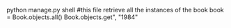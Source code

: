 python manage.py shell
#this file retrieve all the instances of the book
book = Book.objects.all()
Book.objects.get", "1984"